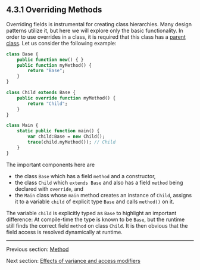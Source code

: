 ## 4.3.1 Overriding Methods

Overriding fields is instrumental for creating class hierarchies. Many design patterns utilize it, but here we will explore only the basic functionality. In order to use overrides in a class, it is required that this class has a [parent class](types-class-inheritance.md). Let us consider the following example:

```haxe
class Base {
	public function new() { }
	public function myMethod() {
		return "Base";
	}
}

class Child extends Base {
	public override function myMethod() {
		return "Child";
	}
}

class Main {
	static public function main() {
		var child:Base = new Child();
		trace(child.myMethod()); // Child
	}
}

```

The important components here are



* the class `Base` which has a field `method` and a constructor,
* the class `Child` which `extends Base` and also has a field `method` being declared with `override`, and
* the `Main` class whose `main` method creates an instance of `Child`, assigns it to a variable `child` of explicit type `Base` and calls `method()` on it.



The variable `child` is explicitly typed as `Base` to highlight an important difference: At compile-time the type is known to be `Base`, but the runtime still finds the correct field `method` on class `Child`. It is then obvious that the field access is resolved dynamically at runtime.

---

Previous section: [Method](class-field-method.md)

Next section: [Effects of variance and access modifiers](class-field-override-effects.md)
